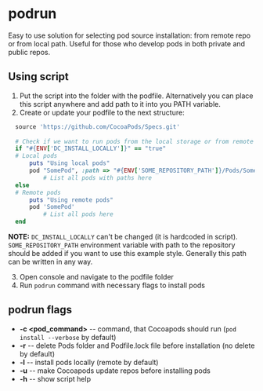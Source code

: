 # podrun
Easy to use solution for selecting pod source installation: from remote repo or from local path. Useful for those who develop pods in both private and public repos.


## Using script
1. Put the script into the folder with the podfile. Alternatively you can place this script anywhere and add path to it into you PATH variable.
2. Create or update your podfile to the next structure:
```ruby
  source 'https://github.com/CocoaPods/Specs.git'
  
  # Check if we want to run pods from the local storage or from remote
  if "#{ENV['DC_INSTALL_LOCALLY']}" == "true"
  # Local pods
	  puts "Using local pods"
	  pod "SomePod", :path => "#{ENV['SOME_REPOSITORY_PATH']}/Pods/SomePod"
          # List all pods with paths here
  else
  # Remote pods
	  puts "Using remote pods"
	  pod 'SomePod'
          # List all pods here
  end
  ```
**NOTE:** 
  `DC_INSTALL_LOCALLY` can't be changed (it is hardcoded in script).
  `SOME_REPOSITORY_PATH` environment variable with path to the repository should be added if you want to use this example style. Generally this path can be written in any way.

3. Open console and navigate to the podfile folder
4. Run `podrun` command with necessary flags to install pods

## podrun flags
  * **-c <pod_command>** -- command, that Cocoapods should run (`pod install --verbose` by default) 
  * **-r** -- delete Pods folder and Podfile.lock file before installation (no delete by default)
  * **-l** -- install pods locally (remote by default)
  * **-u** -- make Cocoapods update repos before installing pods
  * **-h** -- show script help
